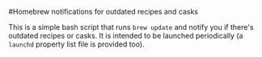 #Homebrew notifications for outdated recipes and casks

This is a simple bash script that runs `brew update` and notify you if there's outdated recipes or casks.
It is intended to be launched periodically (a `launchd` property list file is provided too).
